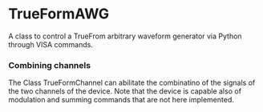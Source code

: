 # TrueFormAWG
 A class to control a TrueFrom arbitrary waveform generator via Python through VISA commands.
### Combining channels
The Class TrueFormChannel can abilitate the combinatino of the signals of the two channels of the device. Note that the 
device is capable also of modulation and summing commands that are not here implemented.